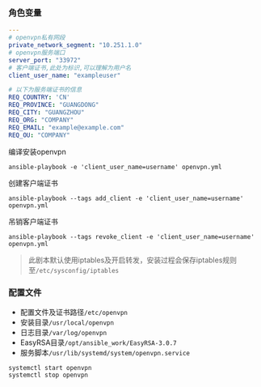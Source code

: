 ### 角色变量

```yml
---
# openvpn私有网段
private_network_segment: "10.251.1.0"
# openvpn服务端口
server_port: "33972"
# 客户端证书,此处为标识,可以理解为用户名
client_user_name: "exampleuser"

# 以下为服务端证书的信息
REQ_COUNTRY: 'CN'
REQ_PROVINCE: "GUANGDONG"
REQ_CITY: "GUANGZHOU"
REQ_ORG: "COMPANY"
REQ_EMAIL: "example@example.com"
REQ_OU: "COMPANY"
```

编译安装openvpn

`ansible-playbook -e 'client_user_name=username' openvpn.yml`

创建客户端证书

`ansible-playbook --tags add_client -e 'client_user_name=username' openvpn.yml`

吊销客户端证书

`ansible-playbook --tags revoke_client -e 'client_user_name=username' openvpn.yml`

> 此剧本默认使用iptables及开启转发，安装过程会保存iptables规则至`/etc/sysconfig/iptables`

### 配置文件

- 配置文件及证书路径`/etc/openvpn`
- 安装目录`/usr/local/openvpn`
- 日志目录`/var/log/openvpn`
- EasyRSA目录`/opt/ansible_work/EasyRSA-3.0.7`
- 服务脚本`/usr/lib/systemd/system/openvpn.service`

```shell
systemctl start openvpn
systemctl stop openvpn
```
